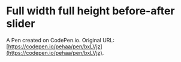 # Full width full height before-after slider

A Pen created on CodePen.io. Original URL: [https://codepen.io/pehaa/pen/bxLVjz](https://codepen.io/pehaa/pen/bxLVjz).

